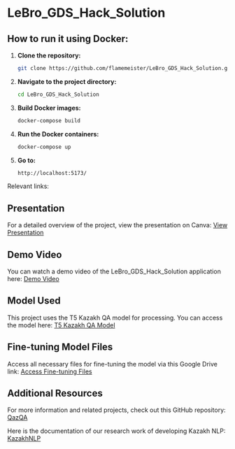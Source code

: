 # LeBro_GDS_Hack_Solution

## How to run it using Docker:

1. **Clone the repository:**

   ```bash
   git clone https://github.com/flamemeister/LeBro_GDS_Hack_Solution.git
   ```

2. **Navigate to the project directory:**
   
   ```bash
   cd LeBro_GDS_Hack_Solution
   ```
3. **Build Docker images:**
   
   ```bash
   docker-compose build
   ```
4. **Run the Docker containers:**
   
   ```bash
   docker-compose up
   ```
5. **Go to:**
   ```bash
   http://localhost:5173/
   ```

Relevant links:

## Presentation

For a detailed overview of the project, view the presentation on Canva:
[View Presentation](https://www.canva.com/design/DAGC_FB06Wk/nbU67k1vKzYKrs-wt0W_VQ/edit?utm_content=DAGC_FB06Wk&utm_campaign=designshare&utm_medium=link2&utm_source=sharebutton)

## Demo Video

You can watch a demo video of the LeBro_GDS_Hack_Solution application here:
[Demo Video](https://drive.google.com/file/d/1faV4UXu1r-zJSjvHQFowB-XClxFgeHIH/view?usp=sharing)

## Model Used

This project uses the T5 Kazakh QA model for processing. You can access the model here:
[T5 Kazakh QA Model](https://huggingface.co/Kyrmasch/t5-kazakh-qa)

## Fine-tuning Model Files

Access all necessary files for fine-tuning the model via this Google Drive link:
[Access Fine-tuning Files](https://drive.google.com/drive/folders/1P5JlIM-vSdUDCuSTUSpH0u4wAvxAE6zd)

## Additional Resources

For more information and related projects, check out this GitHub repository:
[QazQA](https://github.com/SultokTheF/QazQA?tab=readme-ov-file)

Here is the documentation of our research work of developing Kazakh NLP:
[KazakhNLP](https://docs.google.com/document/d/1WVMBzgi5YvkHJOTwRKGxrzdPYUoMNoDPc1c5GYX8GHw/edit?usp=sharing)



